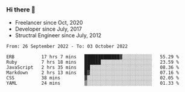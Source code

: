 ### Hi there 👋

- Freelancer since Oct, 2020
- Developer since July, 2017
- Structral Engineer since July, 2012

<!--START_SECTION:waka-->

```text
From: 26 September 2022 - To: 03 October 2022

ERB          17 hrs 7 mins   █████████████▓░░░░░░░░░░░   55.29 %
Ruby         7 hrs 18 mins   ██████░░░░░░░░░░░░░░░░░░░   23.59 %
JavaScript   2 hrs 35 mins   ██░░░░░░░░░░░░░░░░░░░░░░░   08.36 %
Markdown     2 hrs 13 mins   █▓░░░░░░░░░░░░░░░░░░░░░░░   07.16 %
CSS          38 mins         ▓░░░░░░░░░░░░░░░░░░░░░░░░   02.05 %
YAML         24 mins         ▒░░░░░░░░░░░░░░░░░░░░░░░░   01.33 %
```

<!--END_SECTION:waka-->
